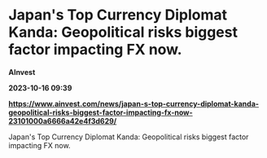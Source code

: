 # Japan's Top Currency Diplomat Kanda: Geopolitical risks biggest factor impacting FX now.
**AInvest**

**2023-10-16 09:39**

**https://www.ainvest.com/news/japan-s-top-currency-diplomat-kanda-geopolitical-risks-biggest-factor-impacting-fx-now-23101000a6666a42e4f3d629/**

Japan's Top Currency Diplomat Kanda: Geopolitical risks biggest factor impacting FX now.